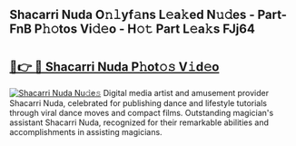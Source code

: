 ## Shacarri Nuda O𝚗𝚕yf𝚊ns L𝚎a𝚔ed N𝚞𝚍es - Part-FnB P𝚑𝚘tos Vi𝚍𝚎o - H𝚘𝚝 Part L𝚎a𝚔s FJj64

# <h2><a href="http://kfdrven.oniu.top/?m=Shacarri+Nuda">🔗👉 🔴 Shacarri Nuda P𝚑ot𝚘𝚜 V𝚒d𝚎o</a></h2>

[![Shacarri Nuda Nu𝚍e𝚜](https://i.imgur.com/0qMVB7G.gif)](http://kfdrven.oniu.top/?m=Shacarri+Nuda)
Digital media artist and amusement provider Shacarri Nuda, celebrated for publishing dance and lifestyle tutorials through viral dance moves and compact films. Outstanding magician's assistant Shacarri Nuda, recognized for their remarkable abilities and accomplishments in assisting magicians.  
